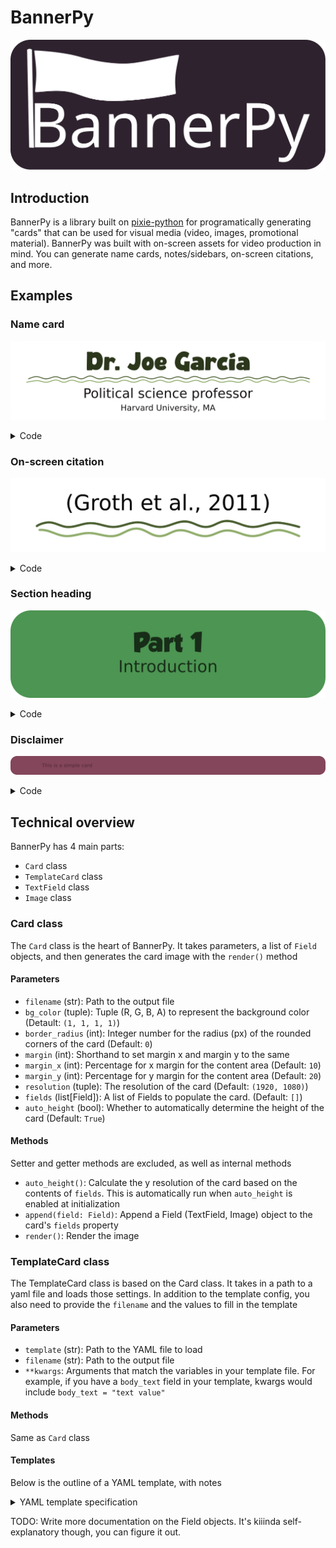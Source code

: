 # BannerPy

![BannerPy logo](logo.svg)

## Introduction

BannerPy is a library built on [pixie-python](https://github.com/treeform/pixie-python) for programatically generating "cards" that can be used for visual media (video, images, promotional material). BannerPy was built with on-screen assets for video production in mind. You can generate name cards, notes/sidebars, on-screen citations, and more.

## Examples

### Name card
![Name card](example/template_card.png)

<details><summary>Code</summary>

Python

```py
values = {
  "name": "Dr. Joe Garcia",
  "title": "Political science professor",
  "organization": "Harvard University, MA"
}

test_card = cards.TemplateCard(template='example/example_template.yml', filename='example/template_card.png', **values)

test_card.render()
```

Template (YAML)

```yaml
---
color_type:
fonts:
  dejavusans: /path/to/fonts/DejaVuSans.ttf
  silvertones: /path/to/fonts/Silvertones.ttf
bg_color: "#ffffff"
border_radius: 50
margin_x: 15
margin_y: 20
resolution:
  - 1920
  - 1080
auto_height: true
fields:
  name:
    type: text
    font: silvertones
    font_size: 200
    font_color: "#2b361b"
    h_align: center
    v_align: top # or middle or bottom
    margin_x: 0
    margin_y: 0
    variable: true
  divider:
    type: image
    value: /path/to/long-squiggle.png
    #scale: 1
    margin_x: 0
    margin_y: 15
    variable: false
  title:
    type: text
    font: dejavusans
    font_size: 100
    font_color: "#191515"
    h_align: center
    variable: true
  organization:
    type: text
    font: dejavusans
    font_size: 70
    font_color: "#191515"
    h_align: center
    variable: true
```

</details>

### On-screen citation
![citation](example/simple_with_underline.png)

<details><summary>Code</summary>

Python

```python
test_card = cards.Card('example/simple_with_underline.png', margin_x = 8, margin_y = 15, border_radius = 100)

title = fields.TextField('(Groth et al., 2011)', fonts['dejavusans'], 130, margin_y = 5, h_align=pixie.CENTER_ALIGN)
underline = fields.Image('example/short-squiggle.png', margin_x = 20, margin_y = 20)

test_card.fields = [title, underline]

test_card.render()
```

</details>

### Section heading
![heading](example/simple_heading.png)

<details><summary>Code</summary>

Python

```python
test_card = cards.Card('example/simple_heading.png', bg_color=(0.235, 0.549, 0.255, 0.9), border_radius = 125, margin_y = 25)

heading = fields.TextField('Part 1', '/path/to/fonts/GROBOLD.ttf', 150, font_color = (0, 0, 0, 0.7), h_align=pixie.CENTER_ALIGN)
subheading = fields.TextField('Introduction', '/path/to/fonts/DejaVuSans.ttf', 100, font_color = (0, 0, 0, 0.7), h_align=pixie.CENTER_ALIGN)

test_card.append(heading)
test_card.append(subheading)

test_card.render()
```

</details>

### Disclaimer
![disclaimer](example/simple.png)

<details><summary>Code</summary>

Python

```python
test_card = cards.Card('example/simple.png', margin_x=5, margin_y=35, border_radius=20, bg_color=(0.4, 0.1, 0.2, 0.8))
    
body = fields.TextField('These results are not definitive. Further research is necessary to determine definitive results.', '/path/to/fonts/DejaVuSans.ttf', 30, font_color=(0, 0, 0, 0.6))

test_card.fields = [body]

test_card.render()
```

</details>

## Technical overview

BannerPy has 4 main parts:
- `Card` class
- `TemplateCard` class
- `TextField` class
- `Image` class

### Card class

The `Card` class is the heart of BannerPy. It takes parameters, a list of `Field` objects, and then generates the card image with the `render()` method

#### Parameters

- `filename` (str): Path to the output file
- `bg_color` (tuple): Tuple (R, G, B, A) to represent the background color (Detault: `(1, 1, 1, 1)`)
- `border_radius` (int): Integer number for the radius (px) of the rounded corners of the card (Default: `0`)
- `margin` (int): Shorthand to set margin x and margin y to the same
- `margin_x` (int): Percentage for x margin for the content area (Default: `10`)
- `margin_y` (int): Percentage for y margin for the content area (Default: `20`)
- `resolution` (tuple): The resolution of the card (Default: `(1920, 1080)`)
- `fields` (list[Field]): A list of Fields to populate the card. (Default: `[]`)
- `auto_height` (bool): Whether to automatically determine the height of the card (Default: `True`)

#### Methods
Setter and getter methods are excluded, as well as internal methods

- `auto_height()`: Calculate the y resolution of the card based on the contents of `fields`. This is automatically run when `auto_height` is enabled at initialization
- `append(field: Field)`: Append a Field (TextField, Image) object to the card's `fields` property
- `render()`: Render the image

### TemplateCard class

The TemplateCard class is based on the Card class. It takes in a path to a yaml file and loads those settings. In addition to the template config, you also need to provide the `filename` and the values to fill in the template

#### Parameters

- `template` (str): Path to the YAML file to load
- `filename` (str): Path to the output file
- `**kwargs`: Arguments that match the variables in your template file. For example, if you have a `body_text` field in your template, kwargs would include `body_text = "text value"`

#### Methods

Same as `Card` class

#### Templates

Below is the outline of a YAML template, with notes

<details><summary>YAML template specification</summary>

Notes:
- For text fields, you *can* use the `font_path` argument instead of `font`. `font` is supported as a convenience for reusing fonts across different fields.
- All string fields are case insensitive
- Hex colors do not support transparency. They must be 6-digit hex codes.

```yml
---
color_type: "hex" #"hex" or "tuple"
# "hex" or "tuple". If "hex", the hex colors will be translated to the native pixie RGBA format

fonts:
  dejavusans: /run/current-system/sw/share/X11/fonts/DejaVuSans.ttf
  silvertones: /home/bean/.local/share/fonts/Silvertones.ttf
# A list of dicts for font paths. An example is given below.

bg_color: "#ffffff"
# bg_color: [1, 1, 1, 1]
# Hex color (str) or list of R, G, B, A values

border_radius: 50
# Border radius in pixels

margin_x: 15
# Margin x as a percentage for the content area

margin_y: 20
# Margin y as a percentage for the content area

resolution: [1920, 1080]
# List (x, y) of resolution values

auto_height: true
# Boolean whether or not auto_height is enabled on the card

fields:
# Dict of fields

  name:
  # Here, "name" is a KEY. This is the same key you will use to fill in the "value" field when you apply the template. Name this key whatever you like.

    type: text
    # "text" or "image". This designates this field as a TextField

    font: silvertones
    # Use the "silvertones" font from the fonts we declared at the beginning

    # font_path = /home/bean/.local/share/fonts/Silvertones.ttf
    # Path directly to a font

    font_size: 200
    # Font size of the TextField

    font_color: "#2b361b"
    # Font color of the TextField

    h_align: center
    # "center", "left", or "right". Text field justification

    v_align: top # or middle or bottom
    # "top", "middle", or "bottom". Text field vertical justification.

    margin_x: 0
    margin_y: 0
    # Margin (as a percentage) to be applied relative to the field.

    variable: true
    # Whether or not the value field is variable. When enabled, `value` will be filled by TemplateCard when it's rendered.
    # For example, you may want this set to false if you want a template that always has a title at the top saying your brand name or something.

  divider:
  # As before, this is a key
    type: image
    value: /home/bean/Nextcloud/beanstem/long-squiggle.png
    # Value for the `Field` object. In images fields, this is the image path, and in text fields this is the text value

    scale: 1
    # Manually set scale and disable auto scaling. Auto scaling is enabled if this argument is ommitted.

    margin_x: 0
    margin_y: 15
    variable: false
    # See? Here's an example where the field is totally static, so we set "variable" to false. Now we don't have to supply a value to this field when we render.

  title:
    type: text
    font: dejavusans
    font_size: 100
    font_color: "#191515"
    h_align: center
    variable: true

  organization:
    type: text
    font: dejavusans
    font_size: 70
    font_color: "#191515"
    h_align: center
    variable: true
```

</details>

TODO: Write more documentation on the Field objects. It's kiiinda self-explanatory though, you can figure it out.
